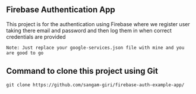 ## Firebase Authentication App
This project is for the authentication using Firebase where we register user taking there email and password and then log them in when correct credentials are provided

`Note: Just replace your google-services.json file with mine and you are good to go`


## Command to clone this project using Git
```
git clone https://github.com/sangam-giri/firebase-auth-example-app/
```
